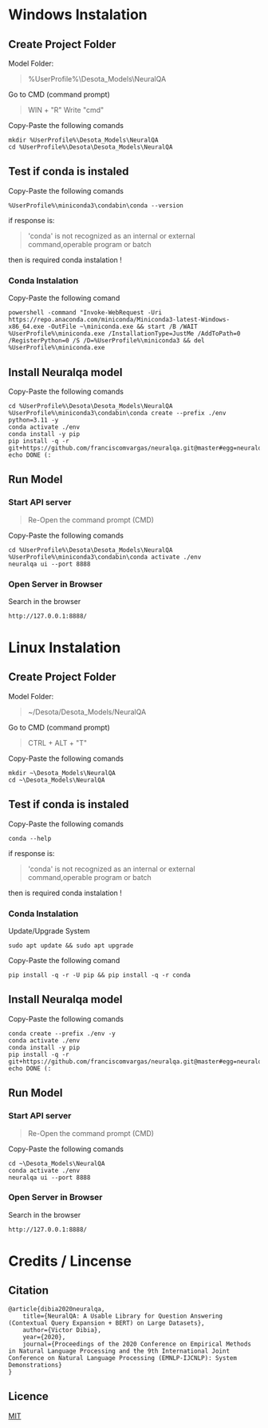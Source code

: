 # Windows Instalation
## Create Project Folder 
Model Folder:
> %UserProfile%\Desota_Models\NeuralQA

Go to CMD (command prompt)
> WIN + "R" 
> Write "cmd" 

Copy-Paste the following comands 
```
mkdir %UserProfile%\Desota_Models\NeuralQA
cd %UserProfile%\Desota\Desota_Models\NeuralQA
```

## Test if conda is instaled
Copy-Paste the following comands 
```
%UserProfile%\miniconda3\condabin\conda --version
```
if response is:
> 'conda' is not recognized as an internal or external command,operable program or batch 

then is required conda instalation !

### Conda Instalation
Copy-Paste the following comand
```
powershell -command "Invoke-WebRequest -Uri https://repo.anaconda.com/miniconda/Miniconda3-latest-Windows-x86_64.exe -OutFile ~\miniconda.exe && start /B /WAIT %UserProfile%\miniconda.exe /InstallationType=JustMe /AddToPath=0 /RegisterPython=0 /S /D=%UserProfile%\miniconda3 && del %UserProfile%\miniconda.exe 
```


## Install Neuralqa model
Copy-Paste the following comands 
```
cd %UserProfile%\Desota\Desota_Models\NeuralQA
%UserProfile%\miniconda3\condabin\conda create --prefix ./env python=3.11 -y
conda activate ./env 
conda install -y pip 
pip install -q -r git+https://github.com/franciscomvargas/neuralqa.git@master#egg=neuralqa
echo DONE (:

```

## Run Model
### Start API server
> Re-Open the command prompt (CMD)

Copy-Paste the following comands
```
cd %UserProfile%\Desota\Desota_Models\NeuralQA
%UserProfile%\miniconda3\condabin\conda activate ./env 
neuralqa ui --port 8888

```
### Open Server in Browser
Search in the browser
```
http://127.0.0.1:8888/
```




# Linux Instalation
## Create Project Folder 
Model Folder:
> ~/Desota/Desota_Models/NeuralQA

Go to CMD (command prompt)
> CTRL + ALT + "T" 

Copy-Paste the following comands 
```
mkdir ~\Desota_Models\NeuralQA
cd ~\Desota_Models\NeuralQA
```

## Test if conda is instaled

Copy-Paste the following comands 
```
conda --help
```
if response is:
> 'conda' is not recognized as an internal or external command,operable program or batch 

then is required conda instalation !

### Conda Instalation
Update/Upgrade System
```
sudo apt update && sudo apt upgrade
```

Copy-Paste the following comand
```
pip install -q -r -U pip && pip install -q -r conda
```


## Install Neuralqa model
Copy-Paste the following comands 
```
conda create --prefix ./env -y
conda activate ./env 
conda install -y pip 
pip install -q -r git+https://github.com/franciscomvargas/neuralqa.git@master#egg=neuralqa
echo DONE (:

```

## Run Model
### Start API server
> Re-Open the command prompt (CMD)

Copy-Paste the following comands
```
cd ~\Desota_Models\NeuralQA
conda activate ./env 
neuralqa ui --port 8888

```
### Open Server in Browser
Search in the browser
```
http://127.0.0.1:8888/
```


# Credits / Lincense
## Citation
```
@article{dibia2020neuralqa,
    title={NeuralQA: A Usable Library for Question Answering (Contextual Query Expansion + BERT) on Large Datasets},
    author={Victor Dibia},
    year={2020},
    journal={Proceedings of the 2020 Conference on Empirical Methods in Natural Language Processing and the 9th International Joint Conference on Natural Language Processing (EMNLP-IJCNLP): System Demonstrations}
}
```

## Licence
[MIT](https://github.com/victordibia/neuralqa/blob/master/LICENSE)
